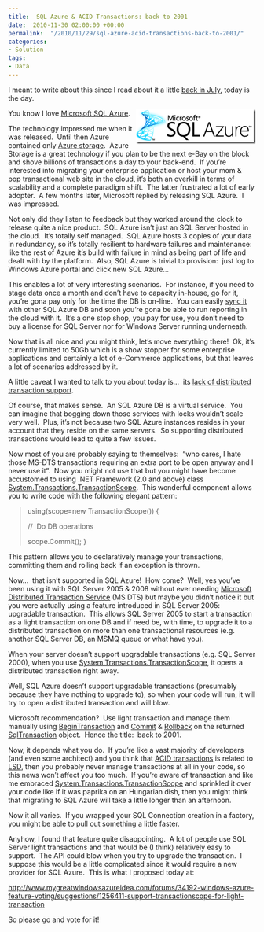 ```yaml
---
title:  SQL Azure & ACID Transactions: back to 2001
date:  2010-11-30 02:00:00 +00:00
permalink:  "/2010/11/29/sql-azure-acid-transactions-back-to-2001/"
categories:
- Solution
tags:
- Data
---
```

I meant to write about this since I read about it a little <a href="http://blogs.msdn.com/b/sqlazure/archive/2010/07/19/10039859.aspx">back in July</a>, today is the day.

<a href="assets/2010/11/sql-azure-acid-transactions-back-to-2001/image3.png"><img style="display:inline;margin-left:0;margin-right:0;border:0;" title="image" src="assets/2010/11/sql-azure-acid-transactions-back-to-2001/image_thumb3.png" border="0" alt="image" width="244" height="71" align="right" /></a> You know I love <a href="http://www.microsoft.com/en-us/sqlazure/default.aspx">Microsoft SQL Azure</a>.

The technology impressed me when it was released.  Until then Azure contained only <a href="http://www.microsoft.com/windowsazure/windowsazure/">Azure storage</a>.  Azure Storage is a great technology if you plan to be the next e-Bay on the block and shove billions of transactions a day to your back-end.  If you’re interested into migrating your enterprise application or host your mom &amp; pop transactional web site in the cloud, it’s both an overkill in terms of scalability and a complete paradigm shift.  The latter frustrated a lot of early adopter.  A few months later, Microsoft replied by releasing SQL Azure.  I was impressed.

Not only did they listen to feedback but they worked around the clock to release quite a nice product.  SQL Azure isn’t just an SQL Server hosted in the cloud.  It’s totally self managed.  SQL Azure hosts 3 copies of your data in redundancy, so it’s totally resilient to hardware failures and maintenance:  like the rest of Azure it’s build with failure in mind as being part of life and dealt with by the platform.  Also, SQL Azure is trivial to provision:  just log to Windows Azure portal and click new SQL Azure…

This enables a lot of very interesting scenarios.  For instance, if you need to stage data once a month and don’t have to capacity in-house, go for it, you’re gona pay only for the time the DB is on-line.  You can easily <a href="https://datasync.sqlazurelabs.com/SADataSync.aspx">sync it</a> with other SQL Azure DB and soon you’re gona be able to run reporting in the cloud with it.  It’s a one stop shop, you pay for use, you don’t need to buy a license for SQL Server nor for Windows Server running underneath.

Now that is all nice and you might think, let’s move everything there!  Ok, it’s currently limited to 50Gb which is a show stopper for some enterprise applications and certainly a lot of e-Commerce applications, but that leaves a lot of scenarios addressed by it.

A little caveat I wanted to talk to you about today is…  its <a href="http://msdn.microsoft.com/en-us/library/ee336245.aspx#ts">lack of distributed transaction support</a>.

Of course, that makes sense.  An SQL Azure DB is a virtual service.  You can imagine that bogging down those services with locks wouldn’t scale very well.  Plus, it’s not because two SQL Azure instances resides in your account that they reside on the same servers.  So supporting distributed transactions would lead to quite a few issues.

Now most of you are probably saying to themselves:  “who cares, I hate those MS-DTS transactions requiring an extra port to be open anyway and I never use it”.  Now you might not use that but you might have become accustomed to using .NET Framework (2.0 and above) class <a href="http://msdn.microsoft.com/en-us/library/system.transactions.transactionscope.aspx">System.Transactions.TransactionScope</a>.  This wonderful component allows you to write code with the following elegant pattern:
<blockquote>using(scope=new TransactionScope())
{

//  Do DB operations

scope.Commit();
}</blockquote>
This pattern allows you to declaratively manage your transactions, committing them and rolling back if an exception is thrown.

Now…  that isn’t supported in SQL Azure!  How come?  Well, yes you’ve been using it with SQL Server 2005 &amp; 2008 without ever needing <a href="http://en.wikipedia.org/wiki/Distributed_Transaction_Coordinator">Microsoft Distributed Transaction Service</a> (MS DTS) but maybe you didn’t notice it but you were actually using a feature introduced in SQL Server 2005:  upgradable transaction.  This allows SQL Server 2005 to start a transaction as a light transaction on one DB and if need be, with time, to upgrade it to a distributed transaction on more than one transactional resources (e.g. another SQL Server DB, an MSMQ queue or what have you).

When your server doesn’t support upgradable transactions (e.g. SQL Server 2000), when you use <a href="http://msdn.microsoft.com/en-us/library/system.transactions.transactionscope.aspx">System.Transactions.TransactionScope</a>, it opens a distributed transaction right away.

Well, SQL Azure doesn’t support upgradable transactions (presumably because they have nothing to upgrade to), so when your code will run, it will try to open a distributed transaction and will blow.

Microsoft recommendation?  Use light transaction and manage them manually using <a href="http://msdn.microsoft.com/en-us/library/86773566.aspx">BeginTransaction</a> and <a href="http://msdn.microsoft.com/en-us/library/system.data.sqlclient.sqltransaction.commit.aspx">Commit</a> &amp; <a href="http://msdn.microsoft.com/en-us/library/zayx5s0h.aspx">Rollback</a> on the returned <a href="http://msdn.microsoft.com/en-us/library/system.data.sqlclient.sqltransaction.aspx">SqlTransaction</a> object.  Hence the title:  back to 2001.

Now, it depends what you do.  If you’re like a vast majority of developers (and even some architect) and you think that <a href="http://en.wikipedia.org/wiki/ACID">ACID transactions</a> is related to <a href="http://en.wikipedia.org/wiki/Lsd">LSD</a>, then you probably never manage transactions at all in your code, so this news won’t affect you too much.  If you’re aware of transaction and like me embraced <a href="http://msdn.microsoft.com/en-us/library/system.transactions.transactionscope.aspx">System.Transactions.TransactionScope</a> and sprinkled it over your code like if it was paprika on an Hungarian dish, then you might think that migrating to SQL Azure will take a little longer than an afternoon.

Now it all varies.  If you wrapped your SQL Connection creation in a factory, you might be able to pull out something a little faster.

Anyhow, I found that feature quite disappointing.  A lot of people use SQL Server light transactions and that would be (I think) relatively easy to support.  The API could blow when you try to upgrade the transaction.  I suppose this would be a little complicated since it would require a new provider for SQL Azure.  This is what I proposed today at:

<a title="http://www.mygreatwindowsazureidea.com/forums/34192-windows-azure-feature-voting/suggestions/1256411-support-transactionscope-for-light-transaction" href="http://www.mygreatwindowsazureidea.com/forums/34192-windows-azure-feature-voting/suggestions/1256411-support-transactionscope-for-light-transaction">http://www.mygreatwindowsazureidea.com/forums/34192-windows-azure-feature-voting/suggestions/1256411-support-transactionscope-for-light-transaction</a>

So please go and vote for it!
